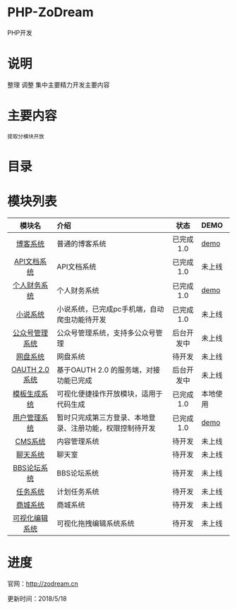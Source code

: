 # PHP-ZoDream
PHP开发

# 说明

整理
调整
集中主要精力开发主要内容

# 主要内容

    提取分模块开放

# 目录

# 模块列表

|模块名     |   介绍    |状态|  DEMO  |
|:--------:|:---------|:----:|:-----|
|[博客系统](https://github.com/zx648383079/PHP-ZoDream/tree/master/Module/Blog)|普通的博客系统|已完成1.0|[demo](http://zodream.cn/blog)|
|[API文档系统](https://github.com/zx648383079/PHP-ZoDream/tree/master/Module/Document)|API文档系统|已完成1.0|未上线|
|[个人财务系统](https://github.com/zx648383079/PHP-ZoDream/tree/master/Module/Finance)|个人财务系统|已完成1.0|[demo](http://zodream.cn/finance)|
|[小说系统](https://github.com/zx648383079/PHP-ZoDream/tree/master/Module/Book)|小说系统，已完成pc手机端，自动爬虫功能待开发|已完成1.0|未上线|
|[公众号管理系统](https://github.com/zx648383079/PHP-ZoDream/tree/master/Module/WeChat)|公众号管理系统，支持多公众号管理|后台开发中|未上线|
|[网盘系统](https://github.com/zx648383079/PHP-ZoDream/tree/master/Module/Disk)|网盘系统|待开发|未上线|
|[OAUTH 2.0 系统](https://github.com/zodream/oauth)|基于OAUTH 2.0 的服务端，对接功能已完成|后台开发中|未上线|
|[模板生成系统](https://github.com/zodream/gzo)|可视化便捷操作开放模块，适用于代码生成|已完成1.0|本地使用|
|[用户管理系统](https://github.com/zx648383079/PHP-ZoDream/tree/master/Module/Auth)|暂时只完成第三方登录、本地登录、注册功能，权限控制待开发|已完成1.0|[demo](http://zodream.cn/auth)|
|[CMS系统](https://github.com/zx648383079/PHP-ZoDream/tree/master/Module/CMS)|内容管理系统|待开发|未上线|
|[聊天系统](https://github.com/zx648383079/PHP-ZoDream/tree/master/Module/Chat)|聊天室|待开发|未上线|
|[BBS论坛系统](https://github.com/zx648383079/PHP-ZoDream/tree/master/Module/Forum)|BBS论坛系统|待开发|未上线|
|[任务系统](https://github.com/zx648383079/PHP-ZoDream/tree/master/Module/Schedule)|计划任务系统|待开发|未上线|
|[商城系统](https://github.com/zx648383079/PHP-ZoDream/tree/master/Module/Shop)|商城系统|待开发|未上线|
|[可视化编辑系统](https://github.com/zx648383079/PHP-ZoDream/tree/master/Module/Template)|可视化拖拽编辑系统系统|待开发|未上线|


# 进度

官网：http://zodream.cn


更新时间：2018/5/18

